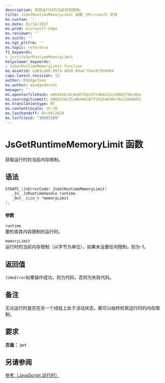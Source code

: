 ```yaml
---
description: 获取运行时的当前内存限制。
title: JsGetRuntimeMemoryLimit 函数 |Microsoft 文档
ms.custom: ''
ms.date: 01/18/2017
ms.prod: microsoft-edge
ms.reviewer: ''
ms.suite: ''
ms.tgt_pltfrm: ''
ms.topic: reference
f1_keywords:
- jsrt/JsGetRuntimeMemoryLimit
helpviewer_keywords:
- JsGetRuntimeMemoryLimit function
ms.assetid: ed81ca60-99fd-46b0-89ae-f6ac07926904
caps.latest.revision: 12
author: MSEdgeTeam
ms.author: msedgedevrel
manager: ''
ms.openlocfilehash: e6b44bb1dc8ad5fb8c07248a225c10682f96c86a
ms.sourcegitcommit: 6860234c25a8be863b7f29a54838e78e120dbb62
ms.translationtype: MT
ms.contentlocale: zh-CN
ms.lasthandoff: 04/09/2020
ms.locfileid: "10563109"
---
```

# JsGetRuntimeMemoryLimit 函数
获取运行时的当前内存限制。  
  
## 语法  
  
```cpp  
STDAPI_(JsErrorCode) JsGetRuntimeMemoryLimit(  
   _In_ JsRuntimeHandle runtime,  
   _Out_ size_t *memoryLimit  
);  
```  
  
#### 参数  
 `runtime`  
 要检索其内存限制的运行时。  
  
 `memoryLimit`  
 运行时的当前内存限制（以字节为单位），如果未设置任何限制，则为-1。  
  
## 返回值  
 `JsNoError`如果操作成功，则为代码，否则为失败代码。  
  
## 备注  
 无论运行时是否在另一个线程上处于活动状态，都可以始终检索运行时的内存限制。  
  
## 要求  
 **页眉：** jsrt  
  
## 另请参阅  
 [参考（JavaScript 运行时）](../chakra-hosting/reference-javascript-runtime.md)